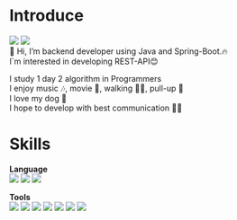 # **Introduce**
<img src="https://img.shields.io/badge/issiscv46@gmail.com-FF4500?style=flat-square&logo=Gmail&logoColor=white"/> <img src="https://img.shields.io/badge/SangWoonKim-4169E1?style=flat-square&logo=Namecheap&logoColor=white"/><br>
👋 Hi, I’m backend developer using Java and Spring-Boot.🔥<br>
I`m interested in developing REST-API😊

I study 1 day 2 algorithm in Programmers<br>
I enjoy music 🎶, movie 🎥, walking 🚶‍♂, pull-up 💪<br>
I love my dog 🐶<br>
I hope to develop with best communication 💬📧<br> 


# **Skills**

**Language**
<br>
<img src="https://img.shields.io/badge/Java-FF7F50?style=flat-square&logo=Java&logoColor=white"/>
<img src="https://img.shields.io/badge/Kotlin-32CD32?style=flat-square&logo=Kotlin&logoColor=white"/>
<img src="https://img.shields.io/badge/Python-4169E1?style=flat-square&logo=Python&logoColor=white"/>

**Tools**
<br>
<img src="https://img.shields.io/badge/Spring-6DB33F?style=flat-square&logo=spring&logoColor=white"/>
<img src="https://img.shields.io/badge/thymeleaf-005F0F?style=flat-square&logo=thymeleaf&logoColor=white"/>
<img src="https://img.shields.io/badge/Jpa-58c25a?style=flat-square&logo=jpa&logoColor=white"/>
<img src="https://img.shields.io/badge/Spring%20Security-6DB33F?style=flat-square&logo=SpringSecurity&logoColor=white"/>
<img src="https://img.shields.io/badge/aws-232F3E?style=flat-square&logo=amazon&logoColor=white"/>
<img src="https://img.shields.io/badge/git-F05032?style=flat-square&logo=git&logoColor=white"/>
<img src="https://img.shields.io/badge/mysql-4479A1?style=flat-square&logo=mysql&logoColor=white"/>



